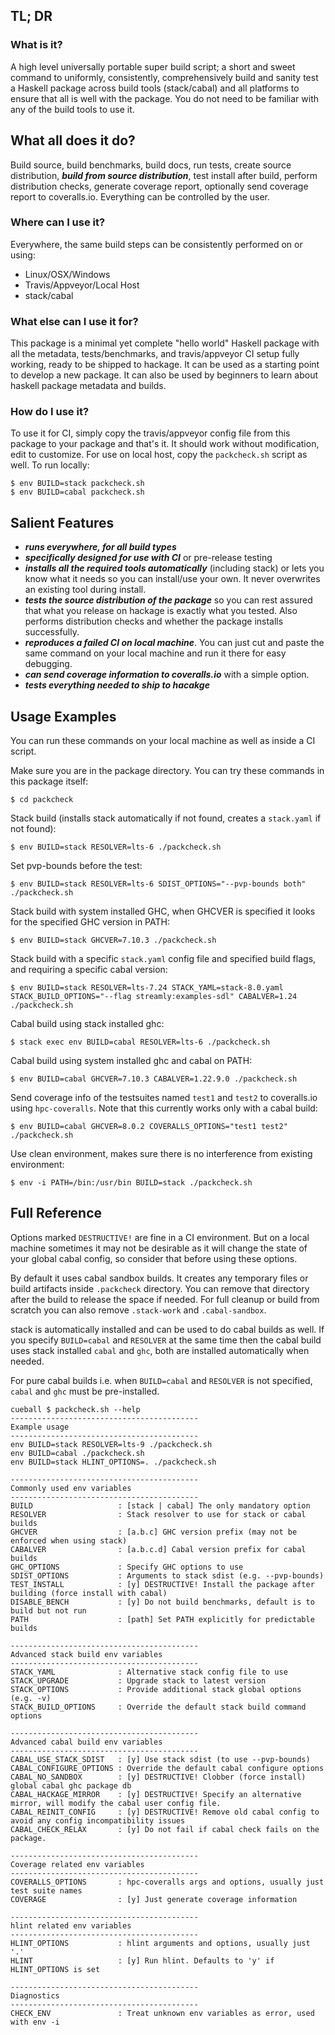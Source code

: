 ## TL; DR

### What is it?

A high level universally portable super build script; a short and sweet command
to uniformly, consistently, comprehensively build and sanity test a Haskell
package across build tools (stack/cabal) and all platforms to ensure that all
is well with the package.  You do not need to be familiar with any of the build
tools to use it.

## What all does it do?

Build source, build benchmarks, build docs, run tests, create source
distribution, ***build from source distribution***, test install after build,
perform distribution checks, generate coverage report, optionally send coverage
report to coveralls.io. Everything can be controlled by the user.

### Where can I use it?

Everywhere, the same build steps can be consistently performed on or using:
* Linux/OSX/Windows
* Travis/Appveyor/Local Host
* stack/cabal

### What else can I use it for?

This package is a minimal yet complete "hello world" Haskell package with all
the metadata, tests/benchmarks, and travis/appveyor CI setup fully working,
ready to be shipped to hackage. It can be used as a starting point to develop a
new package. It can also be used by beginners to learn about haskell package
metadata and builds.

### How do I use it?

To use it for CI, simply copy the travis/appveyor config file
from this package to your package and that's it. It should work without
modification, edit to customize. For use on local host, copy the
`packcheck.sh` script as well. To run locally:

```
$ env BUILD=stack packcheck.sh
$ env BUILD=cabal packcheck.sh
```

## Salient Features

* ***runs everywhere, for all build types***
* ***specifically designed for use with CI*** or pre-release testing
* ***installs all the required tools automatically*** (including stack) or lets
you know what it needs so you can install/use your own. It never overwrites
an existing tool during install.
* ***tests the source distribution of the package*** so you can rest assured
that what you release on hackage is exactly what you tested. Also performs
distribution checks and whether the package installs successfully.
* ***reproduces a failed CI on local machine***.  You can just cut
and paste the same command on your local machine and run it there for easy
debugging.
* ***can send coverage information to coveralls.io*** with a simple option.
* ***tests everything needed to ship to hacakge***

## Usage Examples

You can run these commands on your local machine as well as inside a CI script.

Make sure you are in the package directory. You can try these commands in this
package itself:
```
$ cd packcheck
```

Stack build (installs stack automatically if not found, creates a `stack.yaml`
if not found):
```
$ env BUILD=stack RESOLVER=lts-6 ./packcheck.sh
```

Set pvp-bounds before the test:
```
$ env BUILD=stack RESOLVER=lts-6 SDIST_OPTIONS="--pvp-bounds both" ./packcheck.sh
```

Stack build with system installed GHC, when GHCVER is specified it looks for
the specified GHC version in PATH:
```
$ env BUILD=stack GHCVER=7.10.3 ./packcheck.sh
```

Stack build with a specific `stack.yaml` config file and specified build flags,
and requiring a specific cabal version:
```
$ env BUILD=stack RESOLVER=lts-7.24 STACK_YAML=stack-8.0.yaml STACK_BUILD_OPTIONS="--flag streamly:examples-sdl" CABALVER=1.24 ./packcheck.sh
```

Cabal build using stack installed ghc:
```
$ stack exec env BUILD=cabal RESOLVER=lts-6 ./packcheck.sh
```

Cabal build using system installed ghc and cabal on PATH:
```
$ env BUILD=cabal GHCVER=7.10.3 CABALVER=1.22.9.0 ./packcheck.sh
```

Send coverage info of the testsuites named `test1` and `test2` to coveralls.io
using `hpc-coveralls`.  Note that this currently works only with a cabal build:
```
$ env BUILD=cabal GHCVER=8.0.2 COVERALLS_OPTIONS="test1 test2" ./packcheck.sh
```

Use clean environment, makes sure there is no interference from existing
environment:
```
$ env -i PATH=/bin:/usr/bin BUILD=stack ./packcheck.sh
```

## Full Reference

Options marked `DESTRUCTIVE!` are fine in a CI environment. But on a
local machine sometimes it may not be desirable as it will change the
state of your global cabal config, so consider that before using these options.

By default it uses cabal sandbox builds. It creates any temporary files or
build artifacts inside `.packcheck` directory. You can remove that directory
after the build to release the space if needed. For full cleanup or build from
scratch you can also remove `.stack-work` and `.cabal-sandbox`.

stack is automatically installed and can be used to do cabal builds as well. If
you specify `BUILD=cabal` and `RESOLVER` at the same time then the cabal build
uses stack installed `cabal` and `ghc`, both are installed automatically when
needed.

For pure cabal builds i.e. when `BUILD=cabal` and `RESOLVER` is not specified,
`cabal` and `ghc` must be pre-installed.

```
cueball $ packcheck.sh --help
------------------------------------------
Example usage
------------------------------------------
env BUILD=stack RESOLVER=lts-9 ./packcheck.sh
env BUILD=cabal ./packcheck.sh
env BUILD=stack HLINT_OPTIONS=. ./packcheck.sh

------------------------------------------
Commonly used env variables
------------------------------------------
BUILD                   : [stack | cabal] The only mandatory option
RESOLVER                : Stack resolver to use for stack or cabal builds
GHCVER                  : [a.b.c] GHC version prefix (may not be enforced when using stack)
CABALVER                : [a.b.c.d] Cabal version prefix for cabal builds
GHC_OPTIONS             : Specify GHC options to use
SDIST_OPTIONS           : Arguments to stack sdist (e.g. --pvp-bounds)
TEST_INSTALL            : [y] DESTRUCTIVE! Install the package after building (force install with cabal)
DISABLE_BENCH           : [y] Do not build benchmarks, default is to build but not run
PATH                    : [path] Set PATH explicitly for predictable builds

------------------------------------------
Advanced stack build env variables
------------------------------------------
STACK_YAML              : Alternative stack config file to use
STACK_UPGRADE           : Upgrade stack to latest version
STACK_OPTIONS           : Provide additional stack global options (e.g. -v)
STACK_BUILD_OPTIONS     : Override the default stack build command options

------------------------------------------
Advanced cabal build env variables
------------------------------------------
CABAL_USE_STACK_SDIST   : [y] Use stack sdist (to use --pvp-bounds)
CABAL_CONFIGURE_OPTIONS : Override the default cabal configure options
CABAL_NO_SANDBOX        : [y] DESTRUCTIVE! Clobber (force install) global cabal ghc package db
CABAL_HACKAGE_MIRROR    : [y] DESTRUCTIVE! Specify an alternative mirror, will modify the cabal user config file.
CABAL_REINIT_CONFIG     : [y] DESTRUCTIVE! Remove old cabal config to avoid any config incompatibility issues
CABAL_CHECK_RELAX       : [y] Do not fail if cabal check fails on the package.

------------------------------------------
Coverage related env variables
------------------------------------------
COVERALLS_OPTIONS       : hpc-coveralls args and options, usually just test suite names
COVERAGE                : [y] Just generate coverage information

------------------------------------------
hlint related env variables
------------------------------------------
HLINT_OPTIONS           : hlint arguments and options, usually just '.'
HLINT                   : [y] Run hlint. Defaults to 'y' if HLINT_OPTIONS is set

------------------------------------------
Diagnostics
------------------------------------------
CHECK_ENV               : Treat unknown env variables as error, used with env -i

